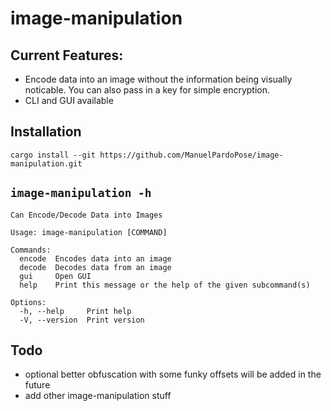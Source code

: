 # image-manipulation

## Current Features:
- Encode data into an image without the information being visually noticable. You can also pass in a key for simple encryption.
- CLI and GUI available

## Installation
`cargo install --git https://github.com/ManuelPardoPose/image-manipulation.git`

## `image-manipulation -h`
```
Can Encode/Decode Data into Images

Usage: image-manipulation [COMMAND]

Commands:
  encode  Encodes data into an image
  decode  Decodes data from an image
  gui     Open GUI
  help    Print this message or the help of the given subcommand(s)

Options:
  -h, --help     Print help
  -V, --version  Print version
```

## Todo
- optional better obfuscation with some funky offsets will be added in the future
- add other image-manipulation stuff
